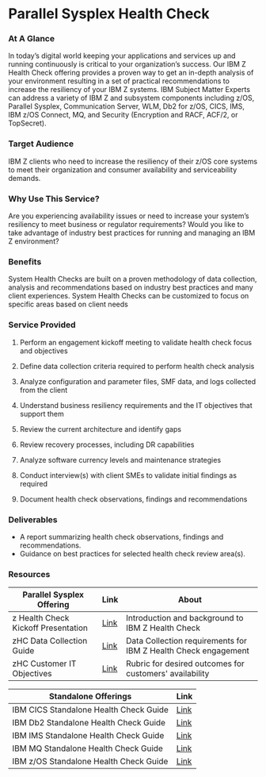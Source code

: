 # Parallel Sysplex Health Check

### At A Glance
In today’s digital world keeping your applications and services up and running continuously is critical to your organization’s success. Our IBM Z Health Check offering provides a proven way to get an in-depth analysis of your environment resulting in a set of practical recommendations to increase the resiliency of your IBM Z systems. IBM Subject Matter Experts can address a
variety of IBM Z and subsystem components including z/OS, Parallel Sysplex, Communication Server, WLM, Db2 for z/OS, CICS,
IMS, IBM z/OS Connect, MQ, and Security (Encryption and RACF, ACF/2, or TopSecret).

### Target Audience
IBM Z clients who need to increase the resiliency of their z/OS core systems to
meet their organization and consumer availability and serviceability demands.
### Why Use This Service?
Are you experiencing availability issues or need to increase your system’s resiliency to meet business or regulator requirements? Would you like to take advantage of industry best practices for running and managing an IBM Z environment?
### Benefits
System Health Checks are built on a proven methodology of data collection, analysis and recommendations based on industry best practices and many client experiences. System Health Checks can be customized to focus on specific areas based on client needs
### Service Provided
1. Perform an engagement kickoff meeting to validate health check focus and objectives

2. Define data collection criteria required to perform health check analysis

3. Analyze configuration and parameter files, SMF data, and logs collected from the client

4. Understand business resiliency requirements and the IT objectives that support them

5. Review the current architecture and identify gaps

6. Review recovery processes, including DR capabilities

7. Analyze software currency levels and maintenance strategies

8. Conduct interview(s) with client SMEs to validate initial findings as required

9. Document health check observations, findings and recommendations
### Deliverables
- A report summarizing health check observations, findings and recommendations.
- Guidance on best practices for selected health check review area(s).

### Resources
| Parallel Sysplex Offering | Link | About |
| -------- | ------- | ------- |
| z Health Check Kickoff Presentation | [Link](/assets/ZHC_kickoff.pdf) | Introduction and background to IBM Z Health Check |
| zHC Data Collection Guide | [Link](/assets/zhc_data_collection_guide.pdf) | Data Collection requirements for IBM Z Health Check engagement |
| zHC Customer IT Objectives | [Link](/assets/zhc_it_objectives.pdf) | Rubric for desired outcomes for customers' availability |

| Standalone Offerings | Link |
| -------- | ------- |
| IBM CICS Standalone Health Check Guide | [Link](/assets/zhc_flyer.pdf)
| IBM Db2 Standalone Health Check Guide | [Link](/assets/ZHC_kickoff.pdf) |
| IBM IMS Standalone Health Check Guide | [Link](/assets/zhc_data_collection_guide.pdf) |
| IBM MQ Standalone Health Check Guide | [Link](/assets/zhc_it_objectives.pdf) | 
| IBM z/OS Standalone Health Check Guide | [Link](/assets/zhc_it_objectives.pdf) |

